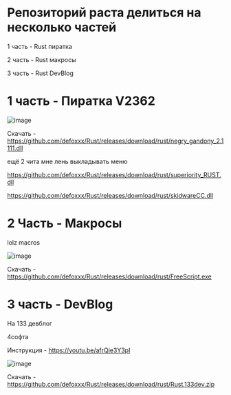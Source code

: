 # Репозиторий раста делиться на несколько частей
1 часть - Rust пиратка

2 часть - Rust макросы

3 часть - Rust DevBlog



# 1 часть - Пиратка V2362


![image](https://user-images.githubusercontent.com/53594431/199932624-38311d53-372f-4f3f-95d3-adae462b75b5.png)





Скачать - https://github.com/defoxxx/Rust/releases/download/rust/negry_gandony_2.1111.dll

ещё 2 чита мне лень выкладывать меню

https://github.com/defoxxx/Rust/releases/download/rust/superiority_RUST.dll

https://github.com/defoxxx/Rust/releases/download/rust/skidwareCC.dll


# 2 Часть - Макросы

lolz macros


![image](https://user-images.githubusercontent.com/53594431/198866425-51e7510c-8dba-4ea6-9f5f-b81f99863b05.png)


Скачать - https://github.com/defoxxx/Rust/releases/download/rust/FreeScript.exe


# 3 часть - DevBlog

На 133 девблог

4софта

Инструкция - https://youtu.be/afrQie3Y3pI 

![image](https://user-images.githubusercontent.com/53594431/198866468-f9fea422-5284-4198-9be1-39be3e7cd507.png)


Скачать - https://github.com/defoxxx/Rust/releases/download/rust/Rust.133dev.zip


